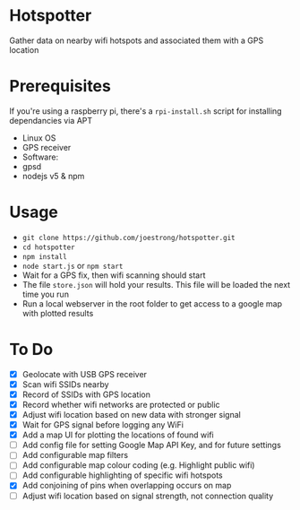 # Hotspotter

Gather data on nearby wifi hotspots and associated them with a GPS location

# Prerequisites

If you're using a raspberry pi, there's a `rpi-install.sh` script for installing dependancies via APT

- Linux OS
- GPS receiver
- Software:
 - gpsd
 - nodejs v5 & npm

# Usage

- `git clone https://github.com/joestrong/hotspotter.git`
- `cd hotspotter`
- `npm install`
- `node start.js` or `npm start`
- Wait for a GPS fix, then wifi scanning should start
- The file `store.json` will hold your results. This file will be loaded the next time you run
- Run a local webserver in the root folder to get access to a google map with plotted results

# To Do

- [x] Geolocate with USB GPS receiver
- [x] Scan wifi SSIDs nearby
- [x] Record of SSIDs with GPS location
- [x] Record whether wifi networks are protected or public
- [x] Adjust wifi location based on new data with stronger signal
- [x] Wait for GPS signal before logging any WiFi
- [x] Add a map UI for plotting the locations of found wifi
- [ ] Add config file for setting Google Map API Key, and for future settings
- [ ] Add configurable map filters
- [ ] Add configurable map colour coding (e.g. Highlight public wifi)
- [ ] Add configurable highlighting of specific wifi hotspots
- [x] Add conjoining of pins when overlapping occurs on map
- [ ] Adjust wifi location based on signal strength, not connection quality
